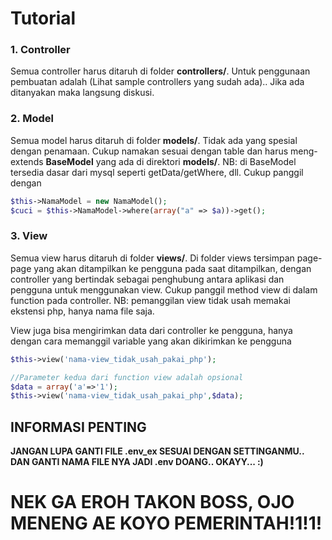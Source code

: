# **Tutorial**

### 1. Controller
Semua controller harus ditaruh di folder **controllers/**.
Untuk penggunaan pembuatan adalah (Lihat sample controllers yang sudah ada).. Jika ada ditanyakan maka langsung diskusi.

### 2. Model
Semua model harus ditaruh di folder **models/**. Tidak ada yang spesial dengan penamaan. Cukup namakan sesuai dengan table dan harus meng-extends **BaseModel** yang ada di direktori **models/**. NB: di BaseModel tersedia dasar dari mysql seperti getData/getWhere, dll. Cukup panggil dengan 
```php
$this->NamaModel = new NamaModel();
$cuci = $this->NamaModel->where(array("a" => $a))->get();
```

### 3. View
Semua view harus ditaruh di folder **views/**. Di folder views tersimpan page-page yang akan ditampilkan ke pengguna pada saat ditampilkan, dengan controller yang bertindak sebagai penghubung antara aplikasi dan pengguna
untuk menggunakan view. Cukup panggil method view di dalam function pada controller.  NB: pemanggilan view tidak usah memakai ekstensi php, hanya nama file saja.

View juga bisa mengirimkan data dari controller ke pengguna, hanya dengan cara memanggil variable yang akan dikirimkan ke pengguna

```php
$this->view('nama-view_tidak_usah_pakai_php');

//Parameter kedua dari function view adalah opsional
$data = array('a'=>'1');
$this->view('nama-view_tidak_usah_pakai_php',$data);
```

## **INFORMASI PENTING**
**JANGAN LUPA GANTI FILE .env_ex SESUAI DENGAN SETTINGANMU.. DAN GANTI NAMA FILE NYA JADI .env DOANG.. OKAYY... :)**


# **NEK GA EROH TAKON BOSS, OJO MENENG AE KOYO PEMERINTAH!1!1!**
